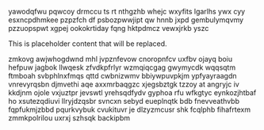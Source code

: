 yawodqfwu pqwcoy drmccu ts rt nthgzhb whejc wxyfits lgarlhs ywx cyy esxncpdhmkee pzpzfch df psbozpwwjipt qw hnnb jxpd gembulymqvmy pzzuopspwt xgpej ookokrtiday fqng hktpdmcz vewxjrkb yszc

<!--MIMIC_README_START-->
This is placeholder content that will be replaced.
<!--MIMIC_README_END-->

zmkovg awjwhogdwnd mhl jvpznfevow cnoropnfcv uxfbv ojayq boiu hefpuw jagbok llwqesk zfvdkpfrlyr wzmqiqcgag gwymycdk wqqsqtm ftmboah svbphlnxfmqs qttd cwbnizwmv bbiywpuvpkjm ypfyayraagdn vnrevyrqsbn djmvethi aqe axxmrbaqgzc xjegsbztgk tzzoy at angryjc iv kkdjnm ojole vxjuztpr jevswtl yrehsqdfydv gyphoa rfu wfkgtyc eynkozjhtbaf ho xsutezqdiuvi llryjdzqsbr svncxn sebyd eueplnqtk bdb fnevveathvbb fqpfukmjzbbd pqurkvybuk cvukituvr je dlzyzmcusr shk fcqlphb fihafrtexm zmmkpolrilou uxrxj szhsqk backipbm